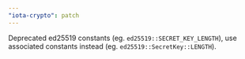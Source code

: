 ```yaml
---
"iota-crypto": patch
---
```


Deprecated ed25519 constants (eg. `ed25519::SECRET_KEY_LENGTH`), use associated constants instead (eg. `ed25519::SecretKey::LENGTH`).
